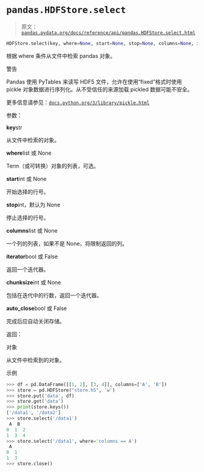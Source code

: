# `pandas.HDFStore.select`

> 原文：[`pandas.pydata.org/docs/reference/api/pandas.HDFStore.select.html`](https://pandas.pydata.org/docs/reference/api/pandas.HDFStore.select.html)

```py
HDFStore.select(key, where=None, start=None, stop=None, columns=None, iterator=False, chunksize=None, auto_close=False)
```

根据 where 条件从文件中检索 pandas 对象。

警告

Pandas 使用 PyTables 来读写 HDF5 文件，允许在使用“fixed”格式时使用 pickle 对象数据进行序列化。从不受信任的来源加载 pickled 数据可能不安全。

更多信息请参见：[`docs.python.org/3/library/pickle.html`](https://docs.python.org/3/library/pickle.html)

参数：

**key**str

从文件中检索的对象。

**where**list 或 None

Term（或可转换）对象的列表，可选。

**start**int 或 None

开始选择的行号。

**stop**int，默认为 None

停止选择的行号。

**columns**list 或 None

一个列的列表，如果不是 None，将限制返回的列。

**iterator**bool 或 False

返回一个迭代器。

**chunksize**int 或 None

包括在迭代中的行数，返回一个迭代器。

**auto_close**bool 或 False

完成后应自动关闭存储。

返回：

对象

从文件中检索到的对象。

示例

```py
>>> df = pd.DataFrame([[1, 2], [3, 4]], columns=['A', 'B'])
>>> store = pd.HDFStore("store.h5", 'w')  
>>> store.put('data', df)  
>>> store.get('data')  
>>> print(store.keys())  
['/data1', '/data2']
>>> store.select('/data1')  
 A  B
0  1  2
1  3  4
>>> store.select('/data1', where='columns == A')  
 A
0  1
1  3
>>> store.close() 
```
